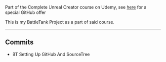 Part of the Complete Unreal Creator course on Udemy, see [here](https://www.udemy.com/unrealcourse?couponCode=GitHubDiscount) for a special GitHub offer

This is my BattleTank Project as a part of said course.

---
## Commits
 * BT Setting Up GitHub And SourceTree
